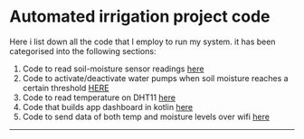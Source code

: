 # Automated irrigation project code

Here i list down all the code that I employ to run my system. it has been categorised into the following sections:

1. Code to read soil-moisture sensor readings [here](soil_moisture_sensor.md)
2. Code to activate/deactivate water pumps when soil moisture reaches a certain threshold [HERE](relay_code.md)
3. Code to read temperature on DHT11 [here](temperature_sensor.md)
4. Code that builds app dashboard in kotlin [here]()
5. Code to send data of both temp and moisture levels over wifi [here]()

------------
